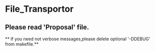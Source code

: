 # File_Transportor
## Please read 'Proposal' file.  

** If you need not verbose messages,please delete optional '-DDEBUG' from makefile.** 
